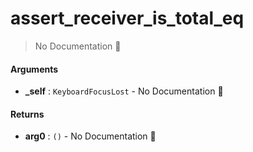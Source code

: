 # assert\_receiver\_is\_total\_eq

> No Documentation 🚧

#### Arguments

- **\_self** : `KeyboardFocusLost` \- No Documentation 🚧

#### Returns

- **arg0** : `()` \- No Documentation 🚧